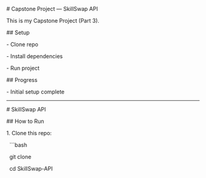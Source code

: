 \# Capstone Project — SkillSwap API

This is my Capstone Project (Part 3).



\## Setup

\- Clone repo

\- Install dependencies

\- Run project



\## Progress

\- Initial setup complete



---



\# SkillSwap API



\## How to Run

1\. Clone this repo:

&nbsp;  ```bash

&nbsp;  git clone <your-repo-url>

&nbsp;  cd SkillSwap-API



